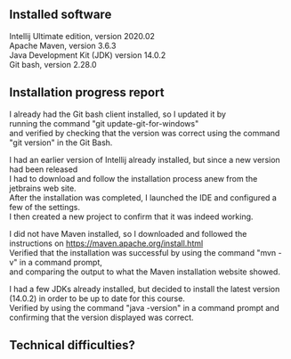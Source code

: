 Installed software
-------------------

Intellij Ultimate edition, version 2020.02<br>
Apache Maven, version 3.6.3<br>
Java Development Kit (JDK) version 14.0.2<br>
Git bash, version 2.28.0<br>

Installation progress report
-----------------------------

I already had the Git bash client installed, so I updated it by<br>
running the command "git update-git-for-windows"<br>
and verified by checking that the version was correct using the command "git version" in the Git Bash.

I had an earlier version of Intellij already installed, but since a new version had been released<br>
I had to download and follow the installation process anew from the jetbrains web site.<br>
After the installation was completed, I launched the IDE and configured a few of the settings.<br>
I then created a new project to confirm that it was indeed working.

I did not have Maven installed, so I downloaded and followed the instructions on https://maven.apache.org/install.html<br>
Verified that the installation was successful by using the command "mvn -v" in a command prompt,<br>
and comparing the output to what the Maven installation website showed.

I had a few JDKs already installed, but decided to install the latest version (14.0.2) in order to be up to date for this course.<br>
Verified by using the command "java -version" in a command prompt and confirming that the version displayed was correct.


Technical difficulties?
------------------------


